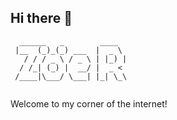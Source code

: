 ## Hi there 👋

<!--
**zjreid1/zjreid1** is a ✨ _special_ ✨ repository because its `README.md` (this file) appears on your GitHub profile.

Here are some ideas to get you started:

- 🔭 I’m currently working on ...
- 🌱 I’m currently learning ...
- 👯 I’m looking to collaborate on ...
- 🤔 I’m looking for help with ...
- 💬 Ask me about ...
- 📫 How to reach me: ...
- 😄 Pronouns: ...
- ⚡ Fun fact: ...
-->

```
  ______   _        ____  
 |__  (_)_(_) ___  |  _ \ 
   / / / _ \ / _ \ | |_) |
  / /_| (_) |  __/ |  _ < 
 /____|\___/ \___| |_| \_\
                          
```
Welcome to my corner of the internet!
